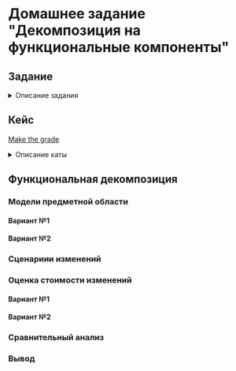 # Домашнее задание "Декомпозиция на функциональные компоненты"
## Задание
<details>
  <summary>Описание задания</summary>
  Предложите как минимум 2 способа функциональной декомпозиции системы.
  Для каждого из решений проведите оценку модифицируемости, сравнительный анализ и вывод.
  В результате необходимо предоставить

- [] Модели предметной области и соответствующую функциональную декомпозицию
- [] Сценарии изменений с примерами (и возможно оценкой вероятности)
- [] Оценка стоимости изменений для каждого решения
- [] Сравнительный анализ и вывод
</details>

## Кейс
[Make the grade](https://nealford.com/katas/kata?id=MakeTheGrade)

<details>
  <summary>Описание каты</summary>

  A very large and populous state would like a new system to support standardized testing across all public school systems grades 3-12.

  - Users: 40,000+ students, 2000 graders, 50 administrators.
  - Requirements:
    - Students will only be able to use the application within testing centers around the state, most of these will be in the schools, but not all of them
    - Students should be able to take a test, and the results eventually consolidated to a single location representing all of the test scores across the state (by school, teacher, and student).
    - Tests will be multiple choice, short answer, and essay.
    - The system should have a reporting system to know which students have taken the tests and what score they received.
    - Short answer and essay questions will be manually graded by teachers, who will then add the essay grades to the system.
  - Additional Context:
    - A change approval processes involving three different government agencies is required for changes to the way student grades are kept to ensure security.
    - The state does not own its hosting center, but outsources it to a third party.
    - Project must defend its budget each fiscal year.
</details>

## Функциональная декомпозиция

### Модели предметной области
#### Вариант №1
#### Вариант №2
### Сценариии изменений
### Оценка стоимости изменений
#### Вариант №1
#### Вариант №2
### Сравнительный анализ
### Вывод
